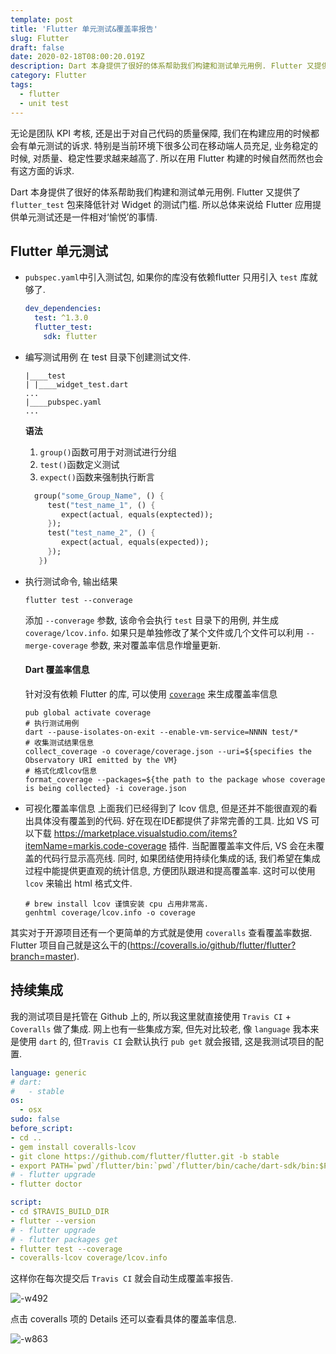 ```yaml
---
template: post
title: 'Flutter 单元测试&覆盖率报告'
slug: Flutter
draft: false
date: 2020-02-18T08:00:20.019Z
description: Dart 本身提供了很好的体系帮助我们构建和测试单元用例. Flutter 又提供了flutter_test 包来降低针对 Widget 的测试门槛. 所以总体来说给 Flutter 应用提供单元测试还是一件相对‘愉悦’的事情.
category: Flutter
tags:
  - flutter
  - unit test
---
```


无论是团队 KPI 考核, 还是出于对自己代码的质量保障, 我们在构建应用的时候都会有单元测试的诉求. 特别是当前环境下很多公司在移动端人员充足, 业务稳定的时候, 对质量、稳定性要求越来越高了. 所以在用 Flutter 构建的时候自然而然也会有这方面的诉求.

Dart 本身提供了很好的体系帮助我们构建和测试单元用例. Flutter 又提供了`flutter_test` 包来降低针对 Widget 的测试门槛. 所以总体来说给 Flutter 应用提供单元测试还是一件相对‘愉悦’的事情.

## Flutter 单元测试

- `pubspec.yaml`中引入测试包, 
  如果你的库没有依赖flutter 只用引入 `test` 库就够了.

    ```yaml
    dev_dependencies:
      test: ^1.3.0
      flutter_test:
        sdk: flutter
    ```
- 编写测试用例
  在 test 目录下创建测试文件.
  
  ```
  |____test
  | |____widget_test.dart
  ...
  |____pubspec.yaml
  ...
  ```
  **语法**
  1. `group()`函数可用于对测试进行分组
  2. `test()`函数定义测试
  3. `expect()`函数来强制执行断言
  
  ```dart
    group("some_Group_Name", () { 
       test("test_name_1", () { 
          expect(actual, equals(exptected)); 
       });  
       test("test_name_2", () { 
          expect(actual, equals(expected)); 
       }); 
     })

  ```
  
- 执行测试命令, 输出结果
   
    ```shell
    flutter test --converage
    ```
  添加 `--converage` 参数, 该命令会执行 `test` 目录下的用例, 并生成 `coverage/lcov.info`.
  如果只是单独修改了某个文件或几个文件可以利用 `--merge-coverage` 参数, 来对覆盖率信息作增量更新.
  
  #### Dart 覆盖率信息
  针对没有依赖 Flutter 的库, 可以使用 [`coverage`](https://pub.flutter-io.cn/packages/coverage) 来生成覆盖率信息
  
  ```shell
  pub global activate coverage
  # 执行测试用例
  dart --pause-isolates-on-exit --enable-vm-service=NNNN test/*
  # 收集测试结果信息
  collect_coverage -o coverage/coverage.json --uri=${specifies the Observatory URI emitted by the VM} 
  # 格式化成lcov信息
  format_coverage --packages=${the path to the package whose coverage is being collected} -i coverage.json
  
  ```
  
- 可视化覆盖率信息
上面我们已经得到了 lcov 信息, 但是还并不能很直观的看出具体没有覆盖到的代码.
好在现在IDE都提供了非常完善的工具. 比如 VS 可以下载 https://marketplace.visualstudio.com/items?itemName=markis.code-coverage 插件. 当配置覆盖率文件后, VS 会在未覆盖的代码行显示高亮线.
    同时, 如果团结使用持续化集成的话, 我们希望在集成过程中能提供更直观的统计信息, 方便团队跟进和提高覆盖率. 这时可以使用 `lcov` 来输出 html 格式文件. 

    ```shell
    # brew install lcov 谨慎安装 cpu 占用非常高.
    genhtml coverage/lcov.info -o coverage
    ```
其实对于开源项目还有一个更简单的方式就是使用 `coveralls` 查看覆盖率数据. Flutter 项目自己就是这么干的(https://coveralls.io/github/flutter/flutter?branch=master).

## 持续集成

我的测试项目是托管在 Github 上的, 所以我这里就直接使用 `Travis CI` + `Coveralls` 做了集成.
网上也有一些集成方案, 但先对比较老, 像 `language` 我本来是使用 `dart` 的, 但`Travis CI` 会默认执行 `pub get` 就会报错, 这是我测试项目的配置.

```yaml
language: generic
# dart:
#   - stable
os:
  - osx
sudo: false
before_script:
- cd ..
- gem install coveralls-lcov
- git clone https://github.com/flutter/flutter.git -b stable
- export PATH=`pwd`/flutter/bin:`pwd`/flutter/bin/cache/dart-sdk/bin:$PATH
# - flutter upgrade
- flutter doctor

script:
- cd $TRAVIS_BUILD_DIR
- flutter --version
# - flutter upgrade
# - flutter packages get
- flutter test --coverage
- coveralls-lcov coverage/lcov.info

```

这样你在每次提交后 `Travis CI` 就会自动生成覆盖率报告.

![-w492](https://mmbiz.qpic.cn/sz_mmbiz_png/eB0h4dLLiakttibG953uHIibeXB5tMAOzfN8pAMCibPQJ72tuSphK10t7UJYpyVqfYhgEazsWmiacgMpzsNCEWAia97Q/640?wx_fmt=png&wxfrom=5&wx_lazy=1&wx_co=1)

点击 coveralls 项的 Details 还可以查看具体的覆盖率信息.

![-w863](https://mmbiz.qpic.cn/sz_mmbiz_png/eB0h4dLLiakttibG953uHIibeXB5tMAOzfNNu4NAJY6Yk32aKY1HBP8kZiaIWfSqiabSJOAavLrbwqFo274UicUkEEzg/640?wx_fmt=png&wxfrom=5&wx_lazy=1&wx_co=1)


  